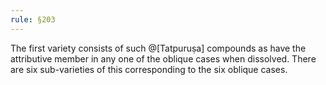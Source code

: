 ```yaml
---
rule: §203
---
```


The first variety consists of such @[Tatpuruṣa] compounds as have the attributive member in any one of the oblique cases when dissolved. There are six sub-varieties of this corresponding to the six oblique cases.